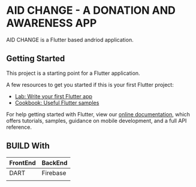 # AID CHANGE - A DONATION AND AWARENESS APP 

AID CHANGE is a Flutter based andriod application.

## Getting Started

This project is a starting point for a Flutter application.

A few resources to get you started if this is your first Flutter project:

- [Lab: Write your first Flutter app](https://flutter.dev/docs/get-started/codelab)
- [Cookbook: Useful Flutter samples](https://flutter.dev/docs/cookbook)

For help getting started with Flutter, view our
[online documentation](https://flutter.dev/docs), which offers tutorials,
samples, guidance on mobile development, and a full API reference.


## BUILD With
| FrontEnd    | BackEnd     |
| ----------- | ----------- |
| DART        | Firebase    |
|             |             |

